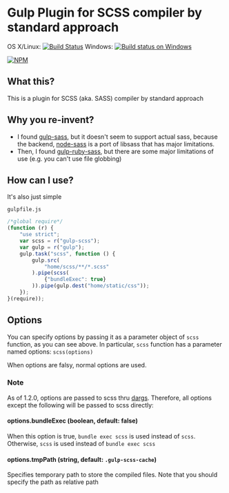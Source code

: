 # Gulp Plugin for SCSS compiler by standard approach

OS X/Linux: [![Build Status](https://travis-ci.org/Forumouth/gulp-scss.svg?branch=master)](https://travis-ci.org/Forumouth/gulp-scss)
Windows: [![Build status on Windows ](https://ci.appveyor.com/api/projects/status/t756bxbt0nr4ekid?svg=true)](https://ci.appveyor.com/project/hiroaki-yamamoto/gulp-scss)

[![NPM](https://nodei.co/npm/gulp-scss.png?downloads=true&downloadRank=true&stars=true)](https://nodei.co/npm/gulp-scss/)

## What this?
This is a plugin for SCSS (aka. SASS) compiler by standard approach

## Why you re-invent?
* I found [gulp-sass](https://github.com/dlmanning/gulp-sass), but it doesn't
  seem to support actual sass, because the backend, [node-sass](https://github.com/sass/node-sass) is a port of libsass that has major limitations.
* Then, I found [gulp-ruby-sass](https://github.com/sindresorhus/gulp-ruby-sass),
  but there are some major limitations of use (e.g. you can't use file globbing)

## How can I use?
It's also just simple

`gulpfile.js`

```JavaScript
/*global require*/
(function (r) {
    "use strict";
    var scss = r("gulp-scss");
    var gulp = r("gulp");
    gulp.task("scss", function () {
        gulp.src(
            "home/scss/**/*.scss"
        ).pipe(scss(
            {"bundleExec": true}
        )).pipe(gulp.dest("home/static/css"));
    });
}(require));
```

## Options
You can specify options by passing it as a parameter object of `scss` function,
as you can see above. In particular, `scss` function has a parameter named options:
`scss(options)`

When options are falsy, normal options are used.

### Note
As of 1.2.0, options are passed to scss thru
[dargs](https://github.com/sindresorhus/dargs).
Therefore, all options except the following will be passed to scss directly:

#### options.bundleExec (boolean, default: false)
When this option is true, `bundle exec scss` is used instead of `scss`. Otherwise,
`scss` is used instead of `bundle exec scss`

#### options.tmpPath (string, default: `.gulp-scss-cache`)
Specifies temporary path to store the compiled files.
Note that you should specify the path as relative path
